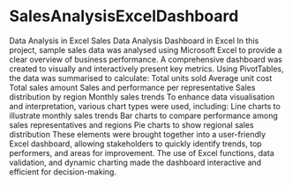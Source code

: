 # SalesAnalysisExcelDashboard
Data Analysis in Excel 
Sales Data Analysis Dashboard in Excel
In this project, sample sales data was analysed using Microsoft Excel to provide a clear overview of business performance. A comprehensive dashboard was created to visually and interactively present key metrics.
Using PivotTables, the data was summarised to calculate:
Total units sold
Average unit cost
Total sales amount
Sales and performance per representative
Sales distribution by region
Monthly sales trends
To enhance data visualisation and interpretation, various chart types were used, including:
Line charts to illustrate monthly sales trends
Bar charts to compare performance among sales representatives and regions
Pie charts to show regional sales distribution
These elements were brought together into a user-friendly Excel dashboard, allowing stakeholders to quickly identify trends, top performers, and areas for improvement. The use of Excel functions, data validation, and dynamic charting made the dashboard interactive and efficient for decision-making.

